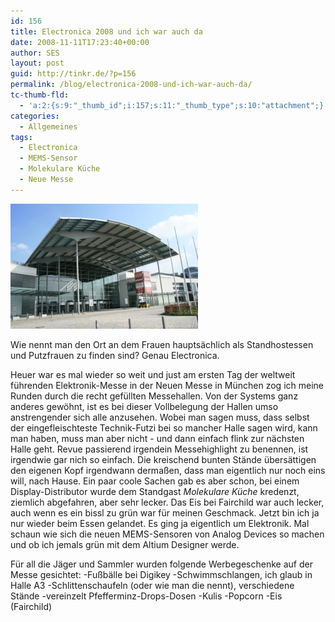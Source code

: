 ```yaml
---
id: 156
title: Electronica 2008 und ich war auch da
date: 2008-11-11T17:23:40+00:00
author: SES
layout: post
guid: http://tinkr.de/?p=156
permalink: /blog/electronica-2008-und-ich-war-auch-da/
tc-thumb-fld:
  - 'a:2:{s:9:"_thumb_id";i:157;s:11:"_thumb_type";s:10:"attachment";}'
categories:
  - Allgemeines
tags:
  - Electronica
  - MEMS-Sensor
  - Molekulare Küche
  - Neue Messe
---
```

<img loading="lazy" src="/assets/2008/11/messemuenchen-300x200.jpg" alt="" title="Neue Messe München" width="300" height="200" class="alignnone size-medium wp-image-157" />

Wie nennt man den Ort an dem Frauen hauptsächlich als Standhostessen und Putzfrauen zu finden sind? Genau Electronica.

Heuer war es mal wieder so weit und just am ersten Tag der weltweit führenden Elektronik-Messe in der Neuen Messe in München zog ich meine Runden durch die recht gefüllten Messehallen.
Von der Systems ganz anderes gewöhnt, ist es bei dieser Vollbelegung der Hallen umso anstrengender sich alle anzusehen. Wobei man sagen muss, dass selbst der eingefleischteste Technik-Futzi bei so mancher Halle sagen wird, kann man haben, muss man aber nicht - und dann einfach flink zur nächsten Halle geht.
Revue passierend irgendein Messehighlight zu benennen, ist irgendwie gar nich so einfach. Die kreischend bunten Stände übersättigen den eigenen Kopf irgendwann dermaßen, dass man eigentlich nur noch eins will, nach Hause.
Ein paar coole Sachen gab es aber schon, bei einem Display-Distributor wurde dem Standgast _Molekulare Küche_ kredenzt, ziemlich abgefahren, aber sehr lecker. Das Eis bei Fairchild war auch lecker, auch wenn es ein bissl zu grün war für meinen Geschmack.
Jetzt bin ich ja nur wieder beim Essen gelandet. Es ging ja eigentlich um Elektronik. Mal schaun wie sich die neuen MEMS-Sensoren von Analog Devices so machen und ob ich jemals grün mit dem Altium Designer werde.

Für all die Jäger und Sammler wurden folgende Werbegeschenke auf der Messe gesichtet:
-Fußbälle bei Digikey
-Schwimmschlangen, ich glaub in Halle A3
-Schlittenschaufeln (oder wie man die nennt), verschiedene Stände
-vereinzelt Pfefferminz-Drops-Dosen
-Kulis
-Popcorn
-Eis (Fairchild)
